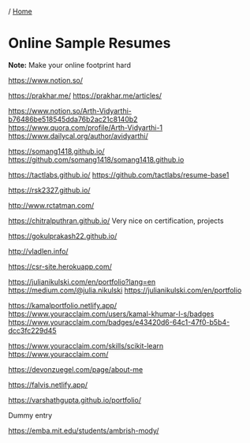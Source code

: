 / [Home](index.md)

# Online Sample Resumes

**Note:** Make your online footprint hard





https://www.notion.so/

https://prakhar.me/
https://prakhar.me/articles/

https://www.notion.so/Arth-Vidyarthi-b76486be518545dda76b2ac21c8140b2
https://www.quora.com/profile/Arth-Vidyarthi-1
https://www.dailycal.org/author/avidyarthi/

https://somang1418.github.io/
https://github.com/somang1418/somang1418.github.io


https://tactlabs.github.io/
https://github.com/tactlabs/resume-base1

https://rsk2327.github.io/

http://www.rctatman.com/

https://chitralputhran.github.io/
Very nice on certification, projects
	
https://gokulprakash22.github.io/

http://vladlen.info/

https://csr-site.herokuapp.com/

https://julianikulski.com/en/portfolio?lang=en
https://medium.com/@julia.nikulski
https://julianikulski.com/en/portfolio

https://kamalportfolio.netlify.app/
https://www.youracclaim.com/users/kamal-khumar-l-s/badges
https://www.youracclaim.com/badges/e43420d6-64c1-47f0-b5b4-dcc3fc229d45


https://www.youracclaim.com/skills/scikit-learn
https://www.youracclaim.com/

https://devonzuegel.com/page/about-me

https://falvis.netlify.app/

https://varshathgupta.github.io/portfolio/

Dummy entry

https://emba.mit.edu/students/ambrish-mody/